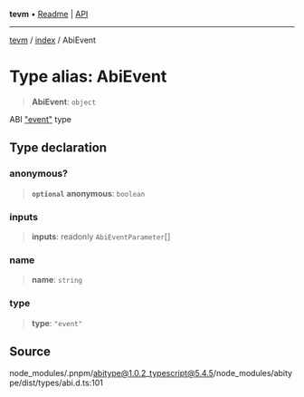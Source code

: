 **tevm** • [Readme](../../README.md) \| [API](../../modules.md)

***

[tevm](../../README.md) / [index](../README.md) / AbiEvent

# Type alias: AbiEvent

> **AbiEvent**: `object`

ABI ["event"](https://docs.soliditylang.org/en/latest/abi-spec.html#events) type

## Type declaration

### anonymous?

> **`optional`** **anonymous**: `boolean`

### inputs

> **inputs**: readonly `AbiEventParameter`[]

### name

> **name**: `string`

### type

> **type**: `"event"`

## Source

node\_modules/.pnpm/abitype@1.0.2\_typescript@5.4.5/node\_modules/abitype/dist/types/abi.d.ts:101
